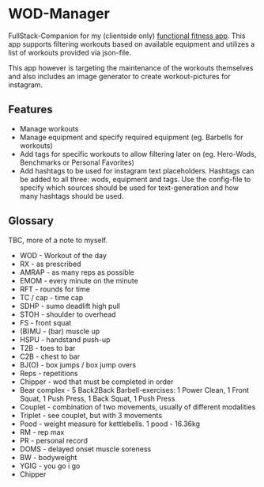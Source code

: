 # WOD-Manager

FullStack-Companion for my (clientside only) [functional fitness app](https://github.com/MarcelJurtz/Workouts). This app supports filtering workouts based on available equipment and utilizes a list of workouts provided via json-file.

This app however is targeting the maintenance of the workouts themselves and also includes an image generator to create workout-pictures for instagram.

## Features

* Manage workouts
* Manage equipment and specify required equipment (eg. Barbells for workouts)
* Add tags for specific workouts to allow filtering later on (eg. Hero-Wods, Benchmarks or Personal Favorites)
* Add hashtags to be used for instagram text placeholders. Hashtags can be added to all three: wods, equipment and tags. Use the config-file to specify which sources should be used for text-generation and how many hashtags should be used.

## Glossary

TBC, more of a note to myself.

* WOD - Workout of the day
* RX - as prescribed
* AMRAP - as many reps as possible
* EMOM - every minute on the minute
* RFT - rounds for time
* TC / cap - time cap
* SDHP - sumo deadlift high pull
* STOH - shoulder to overhead
* FS - front squat
* (B)MU - (bar) muscle up
* HSPU - handstand push-up
* T2B - toes to bar
* C2B - chest to bar
* BJ(O) - box jumps / box jump overs
* Reps - repetitions
* Chipper - wod that must be completed in order
* Bear complex - 5 Back2Back Barbell-exercises: 1 Power Clean, 1 Front Squat, 1 Push Press, 1 Back Squat, 1 Push Press
* Couplet - combination of two movements, usually of different modalities
* Triplet - see couplet, but with 3 movements
* Pood - weight measure for kettlebells. 1 pood - 16.36kg
* RM - rep max
* PR - personal record
* DOMS - delayed onset muscle soreness
* BW - bodyweight
* YGIG - you go i go
* Chipper
